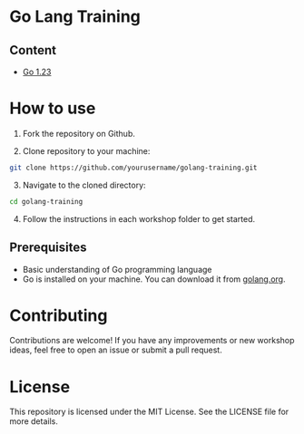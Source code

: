 # Go Lang Training

## Content

- [Go 1.23](./go1.23/README.md)

# How to use 

1. Fork the repository on Github.

2. Clone repository to your machine:

```sh
git clone https://github.com/yourusername/golang-training.git
```

3. Navigate to the cloned directory:

```sh
cd golang-training
```

4. Follow the instructions in each workshop folder to get started.
   

## Prerequisites

- Basic understanding of Go programming language
- Go is installed on your machine. You can download it from [golang.org](https://golang.org).

# Contributing

Contributions are welcome! If you have any improvements or new workshop ideas, feel free to open an issue or submit a pull request.

# License

This repository is licensed under the MIT License. See the LICENSE file for more details.
